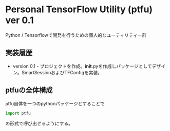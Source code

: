 # Personal TensorFlow Utility (ptfu) ver 0.1

Python / Tensorflowで開発を行うための個人的なユーティリティー群

## 実装履歴

* version 0.1 - プロジェクトを作成。__init__.pyを作成しパッケージとしてデザイン。SmartSessionおよびTFConfigを実装。

## ptfuの全体構成

ptfu自体を一つのpythonパッケージとすることで
```python
import ptfu
```
の形式で呼び出せるようにする。
